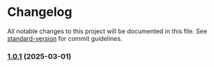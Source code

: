 # Changelog

All notable changes to this project will be documented in this file. See [standard-version](https://github.com/conventional-changelog/standard-version) for commit guidelines.

### [1.0.1](https://github.com/ArielVlevin/maintainer-backend/compare/v1.0.0...v1.0.1) (2025-03-01)
